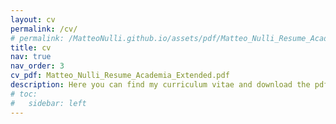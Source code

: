 ```yaml
---
layout: cv
permalink: /cv/
# permalink: /MatteoNulli.github.io/assets/pdf/Matteo_Nulli_Resume_Academia.pdf
title: cv
nav: true
nav_order: 3
cv_pdf: Matteo_Nulli_Resume_Academia_Extended.pdf
description: Here you can find my curriculum vitae and download the pdf on the top right.
# toc:
#   sidebar: left
---
```

